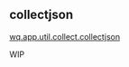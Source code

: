 ## collectjson
[wq.app.util.collect.collectjson]

WIP

[wq.app.util.collect.collectjson]: https://github.com/wq/wq.app/blob/master/util/collect.py#L54-L82